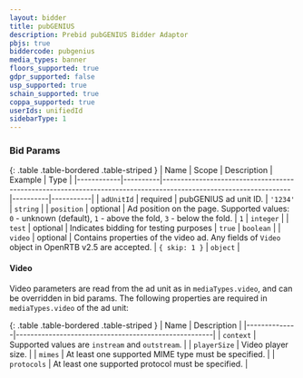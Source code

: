```yaml
---
layout: bidder
title: pubGENIUS
description: Prebid pubGENIUS Bidder Adaptor
pbjs: true
biddercode: pubgenius
media_types: banner
floors_supported: true
gdpr_supported: false
usp_supported: true
schain_supported: true
coppa_supported: true
userIds: unifiedId
sidebarType: 1
---
```


### Bid Params

{: .table .table-bordered .table-striped }
| Name       | Scope    | Description                                                                                                     | Example  | Type      |
|------------|----------|-----------------------------------------------------------------------------------------------------------------|----------|-----------|
| `adUnitId` | required | pubGENIUS ad unit ID.                                                                                           | `'1234'` | `string`  |
| `position` | optional | Ad position on the page. Supported values: `0` - unknown (default), `1` - above the fold, `3` - below the fold. | `1`      | `integer` |
| `test`     | optional | Indicates bidding for testing purposes                                                                          | `true`   | `boolean` |
| `video`    | optional | Contains properties of the video ad. Any fields of `Video` object in OpenRTB v2.5 are accepted.            | `{ skip: 1 }` | `object`  |

#### Video

Video parameters are read from the ad unit as in `mediaTypes.video`, and can be overridden in bid params.
The following properties are required in `mediaTypes.video` of the ad unit:

{: .table .table-bordered .table-striped }
| Name         | Description                                          |
|--------------|------------------------------------------------------|
| `context`    | Supported values are `instream` and `outstream`.     |
| `playerSize` | Video player size.                                   |
| `mimes`      | At least one supported MIME type must be specified.  |
| `protocols`  | At least one supported protocol must be specified.   |
